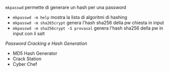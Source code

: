 `mkpasswd` permette di generare un hash per una password
- `mkpasswd -m help` mostra la lista di algoritmi di hashing
- `mkpasswd -m sha265crypt` genera l'hash sha256 della pw chiesta in input
- `mkpasswd -m sha256crypt -S provasal` genera l'hash sha256 della pw in input con il salt

*Password Cracking e Hash Generation*
- MD5 Hash Generator
- Crack Station
- Cyber Chef

